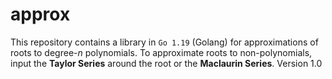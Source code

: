 # approx
This repository contains a library in `Go 1.19` (Golang) for approximations of roots to degree-*n* polynomials. 
To approximate roots to non-polynomials, input the **Taylor Series** around the root or the **Maclaurin Series**.
Version 1.0
